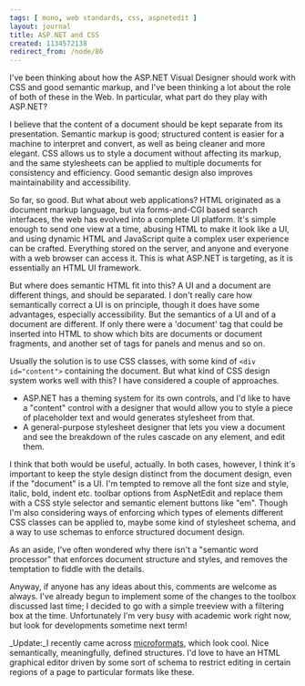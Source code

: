 ```yaml
---
tags: [ mono, web standards, css, aspnetedit ]
layout: journal
title: ASP.NET and CSS
created: 1134572138
redirect_from: /node/86
---
```

I've been thinking about how the ASP.NET Visual Designer should work with CSS and good semantic markup, and I've been thinking a lot about the role of both of these in the Web. In particular, what part do they play with ASP.NET?<!--break-->

I believe that the content of a document should be kept separate from its presentation. Semantic markup is good; structured content is easier for a machine to interpret and convert, as well as being cleaner and more elegant. CSS allows us to style a document without affecting its markup, and the same stylesheets can be applied to multiple documents for consistency and efficiency.  Good semantic design also improves maintainability and accessibility.

So far, so good. But what about web applications? HTML originated as a document markup language, but via forms-and-CGI based search interfaces, the web has evolved into a complete UI platform. It's simple enough to send one view at a time, abusing HTML to make it look like a UI, and using dynamic HTML and JavaScript quite a complex user experience can be crafted. Everything stored on the server, and anyone and everyone with a web browser can access it. This is what ASP.NET is targeting, as it is essentially an HTML UI framework.

But where does semantic HTML fit into this? A UI and a document are different things, and should be separated. I don't really care how semantically correct a UI is on principle, though it does have some advantages, especially accessibility. But the semantics of a UI and of a document  are different. If only there were a 'document' tag that could be inserted into HTML to show which bits are documents or document fragments, and another set of tags for panels and menus and so on.

Usually the solution is to use CSS classes, with some kind of `<div id="content">` containing the document. But what kind of CSS design system works well with this? I have considered a couple of approaches.

* ASP.NET has a theming system for its own controls, and I'd like to have a "content" control with a designer that would allow you to style a piece of placeholder text and would generates stylesheet from that.
* A general-purpose stylesheet designer that lets you view a document and see the breakdown of the rules cascade on any element, and edit them.

I think that both would be useful, actually. In both cases, however, I think it's important to keep the style design distinct from the document design, even if the "document" is a UI. I'm tempted to remove all the font size and style, italic, bold, indent etc. toolbar options from AspNetEdit and replace them with a CSS style selector and semantic element buttons like "em". Though I'm also considering ways of enforcing which types of elements different CSS classes can be applied to, maybe some kind of stylesheet schema, and a way to use schemas to enforce structured document design.

As an aside, I've often wondered why there isn't a "semantic word processor" that enforces document structure and styles, and removes the temptation to fiddle with the details.

Anyway, if anyone has any ideas about this, comments are welcome as always. I've already begun to implement some of the changes to the toolbox discussed last time; I decided to go with a simple treeview with a filtering box at the time. Unfortunately I'm very busy with academic work right now, but look for developments sometime next term!

_Update:_I recently came across [microformats](http://www.microformats.org/wiki/microformats), which look cool. Nice semantically, meaningfully, defined structures. I'd love to have an HTML graphical editor driven by some sort of schema to restrict editing in certain regions of a page to particular formats like these.